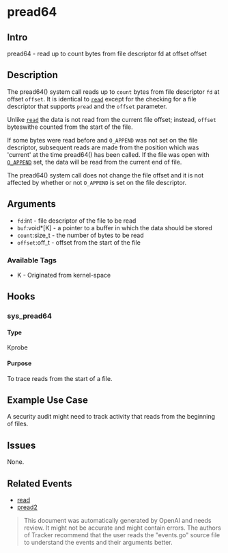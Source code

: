
# pread64

## Intro
pread64 - read up to count bytes from file descriptor fd at offset offset

## Description
The pread64() system call reads up to `count` bytes from file descriptor `fd` at offset `offset`. It is identical to [`read`](http://man7.org/linux/man-pages/man2/read.2.html) except for the checking for a file descriptor that supports `pread` and the `offset` parameter.

Unlike [`read`](http://man7.org/linux/man-pages/man2/read.2.html) the data is not read from the current file offset; instead, `offset` byteswithe counted from the start of the file.

If some bytes were read before and `O_APPEND` was not set on the file descriptor, subsequent reads are made from the position which was 'current' at the time pread64() has been called. If the file was open with [`O_APPEND`](http://man7.org/linux/man-pages/man2/open.2.html) set, the data will be read from the current end of file.

The pread64() system call does not change the file offset and it is not affected by whether or not `O_APPEND` is set on the file descriptor.

## Arguments
* `fd`:int - file descriptor of the file to be read
* `buf`:void*[K] - a pointer to a buffer in which the data should be stored
* `count`:size_t - the number of bytes to be read
* `offset`:off_t - offset from the start of the file

### Available Tags
* K - Originated from kernel-space

## Hooks

### sys_pread64

#### Type
Kprobe

#### Purpose
To trace reads from the start of a file.

## Example Use Case
A security audit might need to track activity that reads from the beginning of files. 

## Issues

None.

## Related Events

* [read](http://man7.org/linux/man-pages/man2/read.2.html)
* [pread2](http://man7.org/linux/man-pages/man2/pread.2.html)

> This document was automatically generated by OpenAI and needs review. It might
> not be accurate and might contain errors. The authors of Tracker recommend that
> the user reads the "events.go" source file to understand the events and their
> arguments better.
